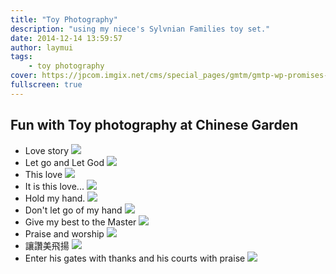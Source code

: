 ```yaml
---
title: "Toy Photography"
description: "using my niece's Sylvnian Families toy set."
date: 2014-12-14 13:59:57
author: laymui
tags:
    - toy photography
cover: https://jpcom.imgix.net/cms/special_pages/gmtm/gmtp-wp-promises-20200609013922.jpg
fullscreen: true
---
```


## Fun with Toy photography at Chinese Garden
- Love story 
![](../../../static/images/Toy_1.jpg)
- Let go and Let God
![](../../../static/images/Toy_2.jpg)
- This love
![](../../../static/images/Toy_3.jpg)
- It is this love...
![](../../../static/images/Toy_4.jpg)
- Hold my hand.
![](../../../static/images/Toy_5.jpg)
- Don't let go of my hand
![](../../../static/images/Toy_6.jpg)
- Give my best to the Master
![](../../../static/images/Toy_7.jpg)
- Praise and worship
![](../../../static/images/Toy_8.jpg)
- 讓讚美飛揚
![](../../../static/images/Toy_9.jpg)
- Enter his gates with thanks and his courts with praise
![](../../../static/images/Toy_10.jpg)
